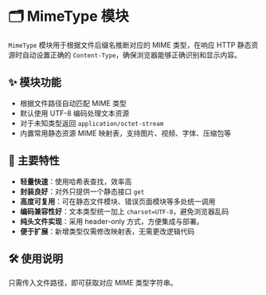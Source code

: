 # 🗂️ MimeType 模块

`MimeType` 模块用于根据文件后缀名推断对应的 MIME 类型，在响应 HTTP 静态资源时自动设置正确的 `Content-Type`，确保浏览器能够正确识别和显示内容。

## ✨ 模块功能

- 根据文件路径自动匹配 MIME 类型
- 默认使用 UTF-8 编码处理文本资源
- 对于未知类型返回 `application/octet-stream`
- 内置常用静态资源 MIME 映射表，支持图片、视频、字体、压缩包等

## 📌 主要特性

- **轻量快速**：使用哈希表查找，效率高
- **封装良好**：对外只提供一个静态接口 `get`
- **高度可复用**：可在静态文件模块、错误页面模块等多处统一调用
- **编码兼容性好**：文本类型统一加上 `charset=UTF-8`，避免浏览器乱码
- **纯头文件实现**：采用 header-only 方式，方便集成与部署。
- **便于扩展**：新增类型仅需修改映射表，无需更改逻辑代码

## 🛠️ 使用说明

只需传入文件路径，即可获取对应 MIME 类型字符串。
